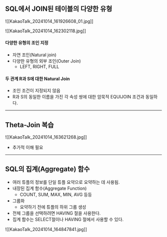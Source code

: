 ## SQL에서 JOIN된 테이블의 다양한 유형

![[KakaoTalk_20241014_161926608_01.jpg]]

![[KakaoTalk_20241014_162302118.jpg]]

#### 다양한 유형의 조인 지정
- 자연 조인(Natural join)
- 다양한 유형의 외부 조인(Outer Join)
	- LEFT, RIGHT, FULL

#### 두 관계 R과 S에 대한 Natural Join
- 조인 조건이 지정되지 않음
- R과 S의 동일한 이름을 가진 각 속성 쌍에 대한 암묵적 EQUIJOIN 조건과 동일하다.

---
## Theta-Join 복습

![[KakaoTalk_20241014_163621268.jpg]]

- 추가적 이해 필요

---
## SQL의 집계(Aggregate) 함수
- 여러 튜플의 정보를 단일 튜플 요약으로 요약하는 데 사용됨.
- 내장된 집계 함수(Aggregate Function)
	- COUNT, SUM, MAX, MIN, AVG 등등
- 그룹화
	- 요약하기 전에 튜플의 하위 그룹 생성
- 전체 그룹을 선택하려면 HAVING 절을 사용한다.
- 집계 함수는 SELECT절이나 HAVING 절에서 사용할 수 있다.

![[KakaoTalk_20241014_164847841.jpg]]

